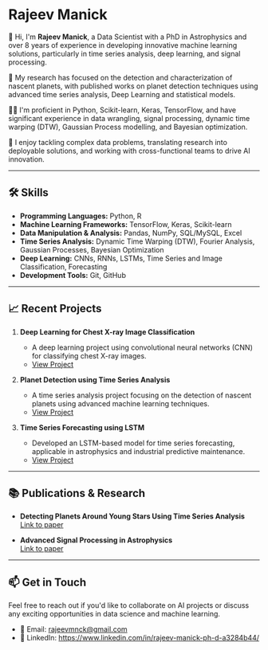 # Rajeev Manick

👋 Hi, I'm **Rajeev Manick**, a Data Scientist with a PhD in Astrophysics and over 8 years of experience in developing innovative machine learning solutions, 
particularly in time series analysis, deep learning, and signal processing.

🔭 My research has focused on the detection and characterization of nascent planets, with published works on planet detection techniques using advanced time series analysis, Deep Learning
and statistical models.

👨‍💻 I'm proficient in Python, Scikit-learn, Keras, TensorFlow, and have significant experience in data wrangling, signal processing, 
dynamic time warping (DTW), Gaussian Process modelling, and Bayesian optimization. 

🚀 I enjoy tackling complex data problems, translating research into deployable solutions, and working with cross-functional teams to drive AI innovation.

---

## 🛠 Skills

- **Programming Languages:** Python, R
- **Machine Learning Frameworks:** TensorFlow, Keras, Scikit-learn
- **Data Manipulation & Analysis:** Pandas, NumPy, SQL/MySQL, Excel
- **Time Series Analysis:** Dynamic Time Warping (DTW), Fourier Analysis, Gaussian Processes, Bayesian Optimization
- **Deep Learning:** CNNs, RNNs, LSTMs, Time Series and Image Classification, Forecasting
- **Development Tools:** Git, GitHub

---

## 📈 Recent Projects

1. **Deep Learning for Chest X-ray Image Classification**
   - A deep learning project using convolutional neural networks (CNN) for classifying chest X-ray images.
   - [View Project](https://github.com/rajeevzar/chest-xray_classification)
   
2. **Planet Detection using Time Series Analysis**
   - A time series analysis project focusing on the detection of nascent planets using advanced machine learning techniques.
   - [View Project](link_to_repository)

3. **Time Series Forecasting using LSTM**
   - Developed an LSTM-based model for time series forecasting, applicable in astrophysics and industrial predictive maintenance.
   - [View Project](link_to_repository)

---

## 📚 Publications & Research

- **Detecting Planets Around Young Stars Using Time Series Analysis**  
  [Link to paper](https://www.aanda.org/articles/aa/full_html/2024/06/aa48258-23/aa48258-23.html)

- **Advanced Signal Processing in Astrophysics**  
  [Link to paper](link_to_publication)

---

## 📫 Get in Touch

Feel free to reach out if you'd like to collaborate on AI projects or discuss any exciting opportunities in data science and machine learning.  
- 📧 Email: rajeevmnck@gmail.com
- 🔗 LinkedIn: https://www.linkedin.com/in/rajeev-manick-ph-d-a3284b44/
